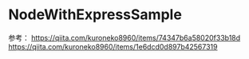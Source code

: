 # NodeWithExpressSample

参考：
https://qiita.com/kuroneko8960/items/74347b6a58020f33b18d
https://qiita.com/kuroneko8960/items/1e6dcd0d897b42567319
